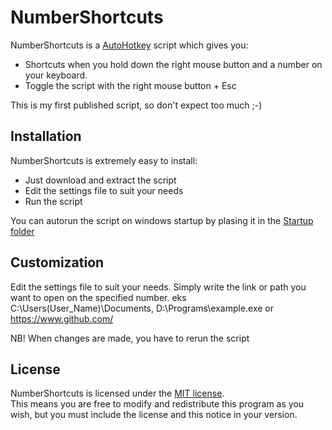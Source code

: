 # NumberShortcuts

NumberShortcuts is a [AutoHotkey](https://autohotkey.com/) script which gives you:
- Shortcuts when you hold down the right mouse button and a number on your keyboard. 
- Toggle the script with the right mouse button + Esc

This is my first published script, so don't expect too much ;-)  

## Installation

NumberShortcuts is extremely easy to install: 
- Just download and extract the script
- Edit the settings file to suit your needs
- Run the script

You can autorun the script on windows startup by plasing it in the [Startup folder]( https://support.microsoft.com/en-us/help/4026268/windows-change-startup-apps-in-windows-10)



## Customization

Edit the settings file to suit your needs. Simply write the link or path you want to open on the specified number.
eks C:\Users\(User_Name)\Documents, D:\Programs\example.exe or https://www.github.com/

NB! When changes are made, you have to rerun the script

## License

NumberShortcuts is licensed under the [MIT license](https://github.com/sdias/win-10-virtual-desktop-enhancer/blob/master/LICENSE).  
This means you are free to modify and redistribute this program as you wish, but you must include the license and this notice in your version.

